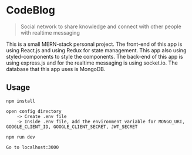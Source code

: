 # CodeBlog

> Social network to share knowledge and connect with other people with realtime messaging

This is a small MERN-stack personal project.
The front-end of this app is using React.js and using Redux for state management. This app also using styled-components to style the components. The back-end of this app is using express.js and for the realtime messaging is using socket.io. The database that this app uses is MongoDB.

## Usage
```
npm install

open config directory 
    -> Create .env file 
    -> Inside .env file, add the environment variable for MONGO_URI, GOOGLE_CLIENT_ID, GOOGLE_CLIENT_SECRET, JWT_SECRET

npm run dev

Go to localhost:3000
```